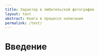 ```yaml
---
title: Характер в любительской фотографии
layout: text
abstract: Книга в процессе написания
permalink: /text/
---
```

# Введение